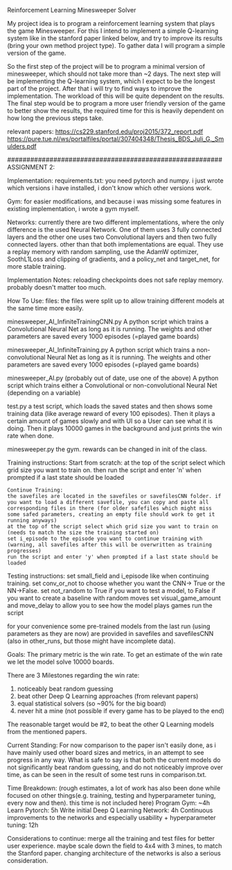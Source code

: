 Reinforcement Learning Minesweeper Solver


My project idea is to program a reinforcement learning system that plays the game Minesweeper. For this I intend to implement a simple Q-learning system like in the stanford paper linked below, and try to improve its results (bring your own method project type).
To gather data I will program a simple version of the game. 

So the first step of the project will be to program a minimal version of minesweeper, which should not take more than ~2 days.
The next step will be implementing the Q-learning system, which I expect to be the longest part of the project.
After that i will try to find ways to improve the implementation. The workload of this will be quite dependent on the results.
The final step would be to program a more user friendly version of the game to better show the results, the required time for this is heavily dependent on how long the previous steps take.



relevant papers:
https://cs229.stanford.edu/proj2015/372_report.pdf
https://pure.tue.nl/ws/portalfiles/portal/307404348/Thesis_BDS_Juli_G._Smulders.pdf


########################################################
ASSIGNMENT 2:

Implementation:
requirements.txt:
you need pytorch and numpy.
i just wrote which versions i have installed, i don't know which other versions work.

Gym:
for easier modifications, and because i was missing some features in existing implementation, i wrote a gym myself.

Networks:
currently there are two different implementations, where the only difference is the used Neural Network. One of them uses 3 fully connected layers and the other one uses two Convolutional layers and then two fully connected layers.
other than that both implementations are equal.
They use a replay memory with random sampling, use the AdamW optimizer, SoothL1Loss and clipping of gradients, and a policy_net and target_net, for more stable training.

Implementation Notes:
reloading checkpoints does not safe replay memory.
probably doesn't matter too much.


How To Use:
files:
the files were split up to allow training different models at the same time more easily.

minesweeper_AI_InfiniteTrainingCNN.py
A python script which trains a Convolutional Neural Net as long as it is running. The weights and other parameters are saved every 1000 episodes (=played game boards)

minesweeper_AI_InfiniteTraining.py
A python script which trains a non-convolutional Neural Net as long as it is running. The weights and other parameters are saved every 1000 episodes (=played game boards)

minesweeper_AI.py
(probably out of date, use one of the above)
A python script which trains either a Convolutional or non-convolutional Neural Net (depending on a variable)

test.py
a test script, which loads the saved states and then shows some training data (like average reward of every 100 episodes).
Then it plays a certain amount of games slowly and with UI so a User can see what it is doing.
Then it plays 10000 games in the background and just prints the win rate when done.

minesweeper.py
the gym. rewards can be changed in init of the class.



Training instructions:
	Start from scratch:
	at the top of the script select which grid size you want to train on.
	then run the script and enter 'n' when prompted if a last state should be loaded
	
	Continue Training:
	the savefiles are located in the savefiles or savefilesCNN folder. if you want to load a different savefile, you can copy and paste all corresponding files in there (for older safefiles which might miss some safed parameters, creating an empty file should work to get it running anyways)
	at the top of the script select which grid size you want to train on (needs to match the size the training started on)
	set i_episode to the episode you want to continue training with (warning, all savefiles after this will be overwritten as training progresses)
	run the script and enter 'y' when prompted if a last state should be loaded
	
Testing instructions:
	set small_field and i_episode like when continuing training.
	set conv_or_not to choose whether you want the CNN-> True or the NN->False. 
	set not_random to True if you want to test a model, to False if you want to create a baseline with random moves
	set visual_game_amount and move_delay to allow you to see how the model plays games
	run the script

for your convenience some pre-trained models from the last run (using parameters as they are now) are provided in savefiles and savefilesCNN (also in other_runs, but those might have incomplete data).






Goals:
The primary metric is the win rate.
To get an estimate of the win rate we let the model solve 10000 boards.

There are 3 Milestones regarding the win rate:
1) noticeably beat random guessing
2) beat other Deep Q Learning approaches (from relevant papers)
3) equal statistical solvers (so ~90% for the big board)
4) never hit a mine (not possible if every game has to be played to the end)

The reasonable target would be #2, to beat the other Q Learning models from the mentioned papers.




Current Standing:
For now comparison to the paper isn't easily done, as i have mainly used other board sizes and metrics, in an attempt to see progress in any way.
What is safe to say is that both the current models do not significantly beat random guessing, and do not noticeably improve over time, as can be seen in the result of some test runs in comparison.txt.



Time Breakdown:
(rough estimates, a lot of work has also been done while focused on other things(e.g. training, testing and hyperparameter tuning, every now and then). this time is not included here)
Program Gym: ~4h
Learn Pytorch: 5h
Write initial Deep Q Learning Network: 4h
Continuous improvements to the networks and especially usability + hyperparameter tuning: 12h



Considerations to continue:
merge all the training and test files for better user experience.
maybe scale down the field to 4x4 with 3 mines, to match the Stanford paper.
changing architecture of the networks is also a serious consideration.











